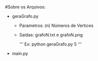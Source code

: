 #Sobre os Arquivos:
  - geraGrafo.py
    - Parametros:  (n) Números de Vertices
    - Saídas: grafoN.txt e grafoN.png
    
      '''
      Ex:
          python geraGrafo.py 5
      '''
  - main.py
